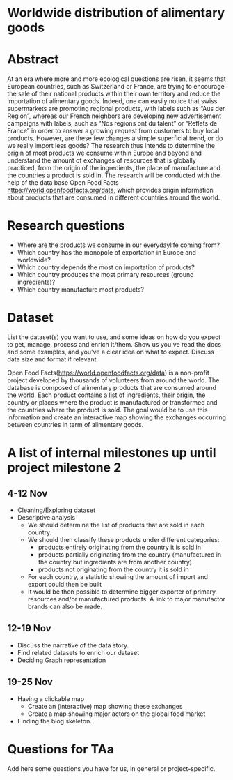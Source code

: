 # Worldwide distribution of alimentary goods

# Abstract
At an era where more and more ecological questions are risen, it seems that European countries, such as Switzerland or France, are trying to encourage the sale of their national products within their own territory and reduce the importation of alimentary goods. Indeed, one can easily notice that swiss supermarkets are promoting regional products, with labels such as “Aus der Region”, whereas our French neighbors are developing new advertisement campaigns with labels, such as “Nos regions ont du talent” or “Reflets de France” in order to answer a growing request from customers to buy local products. However, are these few changes a simple superficial trend, or do we really import less goods? The research thus intends to determine the origin of most products we consume within Europe and beyond and understand the amount of exchanges of resources that is globally practiced, from the origin of the ingredients, the place of manufacture and the countries a product is sold in. The research will be conducted with the help of the data base Open Food Facts https://world.openfoodfacts.org/data, which provides origin information about products that are consumed in different countries around the world.


# Research questions
- Where are the products we consume in our everydaylife coming from?
- Which country has the monopole of exportation in Europe and worldwide?
- Which country depends the most on importation of products?
- Which country produces the most primary resources (ground ingredients)?
- Which country manufacture most products?

# Dataset
List the dataset(s) you want to use, and some ideas on how do you expect to get, manage, process and enrich it/them. Show us you've read the docs and some examples, and you've a clear idea on what to expect. Discuss data size and format if relevant.

Open Food Facts(https://world.openfoodfacts.org/data) is a non-profit project developed by thousands of volunteers from around the world.
The database is composed of alimentary products that are consumed around the world. Each product contains a list of ingredients, their origin, the country or places where the product is manufactured or transformed and the countries where the product is sold. The goal would be to use this information and create an interactive map showing the exchanges occurring between countries in term of alimentary goods.

# A list of internal milestones up until project milestone 2

## 4-12 Nov
- Cleaning/Exploring dataset
- Descriptive analysis
  * We should determine the list of products that are sold in each country.
  * We should then classify these products under different categories:
    * products entirely originating from the country it is sold in
    * products partially originating from the country (manufactured in the country but ingredients are from another country)
    * products not originating from the country it is sold in
  * For each country, a statistic showing the amount of import and export could then be built
  * It would be then possible to determine bigger exporter of primary resources and/or manufactured products. A link to major manufactor brands can also be made.

## 12-19 Nov
- Discuss the narrative of the data story.
- Find related datasets to enrich our dataset
- Deciding Graph representation

## 19-25 Nov
- Having a clickable map
    * Create an (interactive) map showing these exchanges
    * Create a map showing major actors on the global food market
- Finding the blog skeleton.

# Questions for TAa
Add here some questions you have for us, in general or project-specific.
